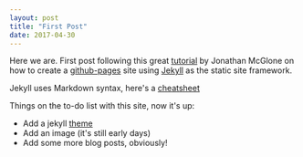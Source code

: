 ```yaml
---
layout: post
title: "First Post"
date: 2017-04-30
---
```


Here we are. First post following this great [tutorial](http://jmcglone.com/guides/github-pages/) by Jonathan McGlone on how to create a [github-pages](https://pages.github.com/) site using [Jekyll](http://jekyllrb.com) as the static site framework.

Jekyll uses Markdown syntax, here's a [cheatsheet](https://github.com/adam-p/markdown-here/wiki/Markdown-Cheatsheet)

Things on the to-do list with this site, now it's up:
* Add a jekyll [theme](https://jekyllthemes.io/)
* Add an image (it's still early days)
* Add some more blog posts, obviously!
